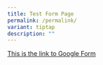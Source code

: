 ```yaml
---
title: Test Form Page
permalink: /permalink/
variant: tiptap
description: ""
---
```

<p><a href="https://docs.google.com/forms/d/e/1FAIpQLSfG9z_wW1cYUs_O8VcEgQ-Csf50lpsEJANjazpRibZ26Q1CCw/viewform?usp=pp_url" rel="noopener noreferrer nofollow" target="_blank">This is the link to Google Form</a></p>